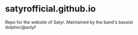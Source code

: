 # satyrofficial.github.io
Repo for the website of Satyr. Maintained by the band's bassist dolphin/@aolyf

